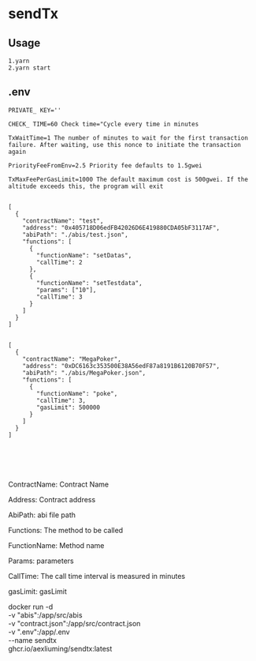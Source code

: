 
# sendTx

## Usage

    1.yarn
    2.yarn start

## .env


```
PRIVATE_ KEY=''

CHECK_ TIME=60 Check time="Cycle every time in minutes

TxWaitTime=1 The number of minutes to wait for the first transaction failure. After waiting, use this nonce to initiate the transaction again

PriorityFeeFromEnv=2.5 Priority fee defaults to 1.5gwei

TxMaxFeePerGasLimit=1000 The default maximum cost is 500gwei. If the altitude exceeds this, the program will exit


[
  {
    "contractName": "test",
    "address": "0x405718D06edFB42026D6E419880CDA05bF3117AF",
    "abiPath": "./abis/test.json",
    "functions": [
      {
        "functionName": "setDatas",
        "callTime": 2
      },
      {
        "functionName": "setTestdata",
        "params": ["10"],
        "callTime": 3
      }
    ]
  }
]


[
  {
    "contractName": "MegaPoker",
    "address": "0xDC6163c353500E38A56edF87a8191B6120B70F57",
    "abiPath": "./abis/MegaPoker.json",
    "functions": [
      {
        "functionName": "poke",
        "callTime": 3,
        "gasLimit": 500000
      }
    ]
  }
]






```

ContractName: Contract Name

Address: Contract address

AbiPath: abi file path

Functions: The method to be called

FunctionName: Method name

Params: parameters

CallTime: The call time interval is measured in minutes

gasLimit: gasLimit


docker run -d \
-v "abis":/app/src/abis \
-v "contract.json":/app/src/contract.json \
-v ".env":/app/.env \
--name sendtx \
ghcr.io/aexliuming/sendtx:latest
